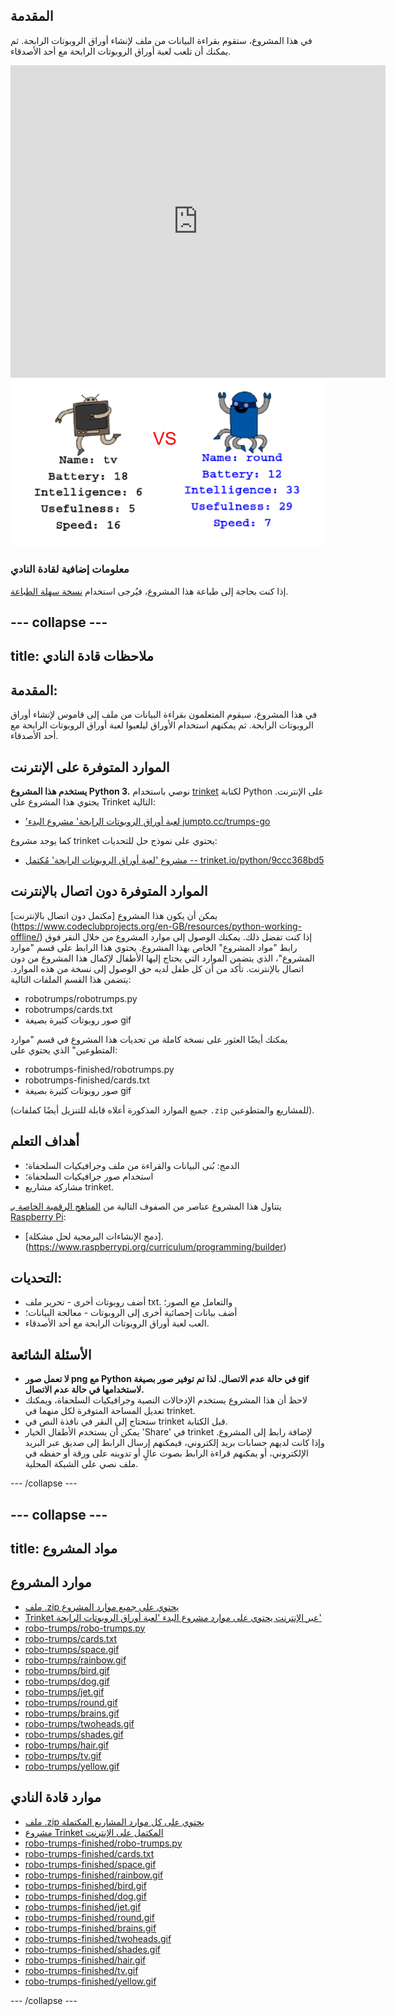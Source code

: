 ## المقدمة

في هذا المشروع، ستقوم بقراءة البيانات من ملف لإنشاء أوراق الروبوتات الرابحة. ثم يمكنك أن تلعب لعبة أوراق الروبوتات الرابحة مع أحد الأصدقاء.

<div class="trinket">
  <iframe src="https://trinket.io/embed/python/9ccc368bd5?outputOnly=true&start=result" width="600" height="500" frameborder="0" marginwidth="0" marginheight="0" allowfullscreen>
  </iframe>
  <img src="images/robotrumps-finished.png">
</div>


### معلومات إضافية لقادة النادي

إذا كنت بحاجة إلى طباعة هذا المشروع، فيُرجى استخدام [نسخة سهلة الطباعة](https://projects.raspberrypi.org/en/projects/robo-trumps/print).


--- collapse ---
---
title: ملاحظات قادة النادي
---


## المقدمة:
في هذا المشروع، سيقوم المتعلمون بقراءة البيانات من ملف إلى قاموس لإنشاء أوراق الروبوتات الرابحة. ثم يمكنهم استخدام الأوراق ليلعبوا لعبة أوراق الروبوتات الرابحة مع أحد الأصدقاء.

## الموارد المتوفرة على الإنترنت

__يستخدم هذا المشروع Python 3.__ نوصي باستخدام [trinket](https://trinket.io/) لكتابة Python على الإنترنت. يحتوي هذا المشروع على Trinket التالية:

+ ['لعبة أوراق الروبوتات الرابحة' مشروع البدء jumpto.cc/trumps-go](http://jumpto.cc/trumps-go)

كما يوجد مشروع trinket يحتوي على نموذج حل للتحديات:

+ [مشروع 'لعبة أوراق الروبوتات الرابحة' مُكتمل -- trinket.io/python/9ccc368bd5](https://trinket.io/python/9ccc368bd5)

## الموارد المتوفرة دون اتصال بالإنترنت
يمكن أن يكون هذا المشروع [مكتمل دون اتصال بالإنترنت] (https://www.codeclubprojects.org/en-GB/resources/python-working-offline/) إذا كنت تفضل ذلك. يمكنك الوصول إلى موارد المشروع من خلال النقر فوق رابط "مواد المشروع" الخاص بهذا المشروع. يحتوي هذا الرابط على قسم "موارد المشروع"، الذي يتضمن الموارد التي يحتاج إليها الأطفال لإكمال هذا المشروع من دون اتصال بالإنترنت. تأكد من أن كل طفل لديه حق الوصول إلى نسخة من هذه الموارد. يتضمن هذا القسم الملفات التالية:

+ robotrumps/robotrumps.py
+ robotrumps/cards.txt
+ صور روبوتات كثيرة بصيغة gif

يمكنك أيضًا العثور على نسخة كاملة من تحديات هذا المشروع في قسم "موارد المتطوعين" الذي يحتوي على:

+ robotrumps-finished/robotrumps.py
+ robotrumps-finished/cards.txt
+ صور روبوتات كثيرة بصيغة gif

(جميع الموارد المذكورة أعلاه قابلة للتنزيل أيضًا كملفات `.zip` للمشاريع والمتطوعين).

## أهداف التعلم
+ الدمج: بُنى البيانات والقراءة من ملف وجرافيكيات السلحفاة؛
+ استخدام صور جرافيكيات السلحفاة؛
+ مشاركة مشاريع trinket.

يتناول هذا المشروع عناصر من الصفوف التالية من [المناهج الرقمية الخاصة بـ Raspberry Pi](http://rpf.io/curriculum):

+ [دمج الإنشاءات البرمجية لحل مشكلة].(https://www.raspberrypi.org/curriculum/programming/builder)

## التحديات:
+ أضف روبوتات أخرى - تحرير ملف txt. والتعامل مع الصور؛
+ أضف بيانات إحصائية أخرى إلى الروبوتات - معالجة البيانات؛
+ العب لعبة أوراق الروبوتات الرابحة مع أحد الأصدقاء.

## الأسئلة الشائعة
+ __لا تعمل صور png مع Python في حالة عدم الاتصال. لذا تم توفير صور بصيغة gif لاستخدامها في حالة عدم الاتصال.__
+ لاحظ أن هذا المشروع يستخدم الإدخالات النصية وجرافيكيات السلحفاة، ويمكنك تعديل المساحة المتوفرة لكل منهما في trinket.
+ ستحتاج إلى النقر في نافذة النص في trinket قبل الكتابة.
+ يمكن أن يستخدم الأطفال الخيار 'Share' في trinket لإضافة رابط إلى المشروع. وإذا كانت لديهم حسابات بريد إلكتروني، فيمكنهم إرسال الرابط إلى صديق عبر البريد الإلكتروني، أو يمكنهم قراءة الرابط بصوت عالٍ أو تدوينه على ورقة أو حفظه في ملف نصي على الشبكة المحلية.


--- /collapse ---


--- collapse ---
---
title: مواد المشروع
---
## موارد المشروع
* [ملف .zip يحتوي على جميع موارد المشروع](resources/robo-trumps-project-resources.zip)
* [Trinket عبر الإنترنت يحتوي على موارد مشروع البدء 'لعبة أوراق الروبوتات الرابحة'](http://jumpto.cc/trumps-go)
* [robo-trumps/robo-trumps.py](resources/robo-trumps-robo-trumps.py)
* [robo-trumps/cards.txt](resources/robo-trumps-cards.txt)
* [robo-trumps/space.gif](resources/robo-trumps-space.gif)
* [robo-trumps/rainbow.gif](resources/robo-trumps-rainbow.gif)
* [robo-trumps/bird.gif](resources/robo-trumps-bird.gif)
* [robo-trumps/dog.gif](resources/robo-trumps-dog.gif)
* [robo-trumps/jet.gif](resources/robo-trumps-jet.gif)
* [robo-trumps/round.gif](resources/robo-trumps-round.gif)
* [robo-trumps/brains.gif](resources/robo-trumps-brains.gif)
* [robo-trumps/twoheads.gif](resources/robo-trumps-twoheads.gif)
* [robo-trumps/shades.gif](resources/robo-trumps-shades.gif)
* [robo-trumps/hair.gif](resources/robo-trumps-hair.gif)
* [robo-trumps/tv.gif](resources/robo-trumps-tv.gif)
* [robo-trumps/yellow.gif](resources/robo-trumps-yellow.gif)

## موارد قادة النادي
* [ملف .zip يحتوي على كل موارد المشاريع المكتملة](resources/robotrumps-volunteer-resources.zip)
* [مشروع Trinket المكتمل على الإنترنت](https://trinket.io/python/9ccc368bd5)
* [robo-trumps-finished/robo-trumps.py](resources/robo-trumps-finished-robo-trumps.py)
* [robo-trumps-finished/cards.txt](resources/robo-trumps-finished-cards.txt)
* [robo-trumps-finished/space.gif](resources/robo-trumps-finished-space.gif)
* [robo-trumps-finished/rainbow.gif](resources/robo-trumps-finished-rainbow.gif)
* [robo-trumps-finished/bird.gif](resources/robo-trumps-finished-bird.gif)
* [robo-trumps-finished/dog.gif](resources/robo-trumps-finished-dog.gif)
* [robo-trumps-finished/jet.gif](resources/robo-trumps-finished-jet.gif)
* [robo-trumps-finished/round.gif](resources/robo-trumps-finished-round.gif)
* [robo-trumps-finished/brains.gif](resources/robo-trumps-finished-brains.gif)
* [robo-trumps-finished/twoheads.gif](resources/robo-trumps-finished-twoheads.gif)
* [robo-trumps-finished/shades.gif](resources/robo-trumps-finished-shades.gif)
* [robo-trumps-finished/hair.gif](resources/robo-trumps-finished-hair.gif)
* [robo-trumps-finished/tv.gif](resources/robo-trumps-finished-tv.gif)
* [robo-trumps-finished/yellow.gif](resources/robo-trumps-finished-yellow.gif)

--- /collapse ---
